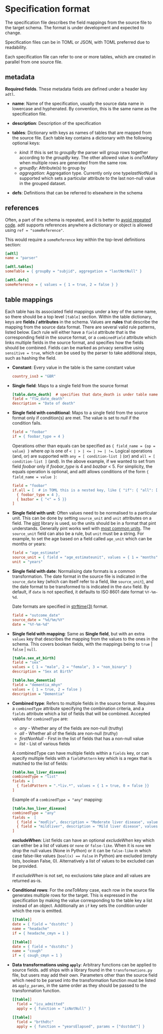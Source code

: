 # Specification format

The specification file describes the field mappings from the source file to the
target schema. The format is under development and expected to change.

Specification files can be in TOML or JSON, with TOML preferred due to readability.

Each specification file can refer to one or more tables, which are
created in parallel from one source file.

## metadata

**Required fields**. These metadata fields are defined under a header key `adtl`.

* **name**: Name of the specification, usually the source data name in
  lowercase and hyphenated. By convention, this is the same name as the
  specification file.
* **description**: Description of the specification
* **tables**: Dictionary with keys as names of tables that are
  mapped from the source file. Each table key contains a dictionary
  with the following optional keys:

  * *kind*: If this is set to *groupBy* the parser will group
    rows together according to the *groupBy* key. The other
    allowed value is *oneToMany* when multiple rows are
    generated from the same row.
  * *groupBy*: Attribute(s) to group by
  * *aggregation*: Aggregation type. Currently only one
    type*lastNotNull* is supported which sets a particular
    attribute to the last non-null value in the grouped dataset.

* **defs**: Definitions that can be referred to elsewhere in the schema

## references

Often, a part of the schema is repeated, and it is better to
[avoid repeated code](https://en.wikipedia.org/wiki/Don%27t_repeat_yourself). adtl
supports references anywhere a dictionary or object is allowed using `ref = "someReference"`.

This would require a `someReference` key within the top-level definitions section:

```ini
[adtl]
name = "parser"

[adtl.tables]
someTable = { groupBy = "subjid", aggregation = "lastNotNull" }

[adtl.defs]
someReference = { values = { 1 = true, 2 = false } }
```

## table mappings

Each table has its associated field mappings under a key of the same
name, so there should be a top level `[table]` section.
Within the table dictionary, keys are **fields / attributes** in the schema. Values are **rules**
that describe the mapping from the source data format. There are several valid
rule patterns, listed below. Each rule will either have a `field` attribute
that is the corresponding field in the source format, or a `combinedField`
attribute which links multiple fields in the source format, and specifies how
the fields should be combined. Fields can be marked as privacy sensitive using
`sensitive = true`, which can be used by the parser to take additional steps,
such as hashing the field.

* **Constant**: Every value in the table is the same constant value

  ```ini
  country_iso3 = "GBR"
  ```

* **Single field**: Maps to a single field from the source format

  ```ini
  [table.date_death]  # specifies that date_death is under table named 'table'
  field = "flw_date_death"
  description = "Date of death"
  ```

* **Single field with conditional**: Maps to a single field from the source format
  only if condition(s) are met. The value is set to *null* if the condition fails.

  ```ini
  field = "foobar"
  if = { foobar_type = 4 }
  ```

  Operations other than equals can be specified as `{ field_name = {op = value} }`
  where *op* is one of `< | > | <= | >= | !=`. Logical operations (and, or) are
  supported with `any = [ condition-list ]` (or) and `all = [ condition-list ]` (and).
  In the above example, if we wanted to set from field *foobar* only if
  *foobar_type* is 4 and *bazbar* < 5. For simplicity, the equals operation is optional,
  and adtl allows conditions of the form `{ field_name = value }`:

  ```ini
  field = "foobar"
  if.all = [  # in TOML this is a nested key, like { "if": { "all": [ ... ] } }
    { foobar_type = 4 },
    { bazbar = { "<" = 5 }}
  ]
  ```

* **Single field with unit**: Often values need to be normalised to a particular unit.
  This can be done by setting `source_unit` and `unit` attributes on a field. The
  [pint](https://pint.readthedocs.io) library is used, so the units should be in a format
  that pint understands. Generally pint works well with
  [most common units](https://github.com/hgrecco/pint/blob/master/pint/default_en.txt).
  The `source_unit` field can also be a rule, but `unit` must be a string. For example,
  to set the age based on a field called `age_unit` which can be months or years:

  ```ini
  field = "age_estimate"
  source_unit = { field = "age_estimateunit", values = { 1 = "months", 2 = "years" }}
  unit = "years"
  ```

* **Single field with date**: Normalising date formats is a common transformation.
  The date format in the source file is indicated in the `source_date` key (which
  can itself refer to a field, like `source_unit`), and the date format to be
  transformed to is indicated in the `date` field. By default, if `date` is not
  specified, it defaults to ISO 8601 date format `%Y-%m-%d`.

  Date formats are specified in [strftime(3)](http://man.openbsd.org/strftime) format.

  ```ini
  field = "outcome_date"
  source_date = "%d/%m/%Y"
  date = "%Y-%m-%d"
  ```

* **Single field with mapping**: Same as **Single field**, but with an extra
  `values` key that describes the mapping from the values to the ones in the
  schema. This covers boolean fields, with the mappings being to `true` | `false` | `null`.

  ```ini
  [table.sex_at_birth]
  field = "sex"
  values = { 1 = "male", 2 = "female", 3 = "non_binary" }
  description = "Sex at Birth"
  ```

  ```ini
  [table.has_dementia]
  field = "dementia_mhyn"
  values = { 1 = true, 2 = false }
  description = "Dementia"
  ```

* **Combined type**: Refers to multiple fields in the source format. Requires
  a `combinedType` attribute specifying the combination criteria, and
  a `fields` attribute which a list of fields that will be combined.
  Accepted values for `combinedType` are:

  * *any* - Whether any of the fields are non-null (truthy)
  * *all* - Whether all of the fields are non-null (truthy)
  * *firstNonNull* - First in the list of fields that has a non-null value
  * *list* - List of various fields

  A combinedType can have multiple fields within a `fields` key, or can specify
  multiple fields with a `fieldPattern` key which is a regex that is matched to the
  list of fields:

  ```ini
  [table.has_liver_disease]
  combinedType = "list"
  fields = [
    { fieldPattern = ".*liv.*", values = { 1 = true, 0 = false }}
  ]
  ```

  Example of a `combinedType = "any"` mapping:

  ```ini
  [table.has_liver_disease]
  combinedType = "any"
  fields =  [
    { field = "modliv", description = "Moderate liver disease", values = { 1 = true, 0 = false }},
    { field = "mildliver", description = "Mild liver disease", values = { 1 = true, 0 = false }},
  ]
  ```

  **excludeWhen**: List fields can have an optional *excludeWhen* key which can either be a list of values or `none` or `false-like`. When it is `none` we drop the null values (None in Python) or it can be `false-like` in which case false-like values (`bool(x) == False` in Python) are excluded (empty lists, boolean False, 0). Alternatively a list of values to be excluded can be provided.

  If *excludeWhen* is not set, no exclusions take place and all values are returned as-is.

* **Conditional rows**: For the *oneToMany* case, each row in the source file generates
  multiple rows for the target. This is expressed in the specification by making the
  value corresponding to the table key a list instead of an object. Additionally
  an `if` key sets the condition under which the row is emitted.

  ```ini
  [[table]]
  date = { field = "dsstdtc" }
  name = "headache"
  if = { headache_cmyn = 1 }

  [[table]]
  date = { field = "dsstdtc" }
  name = "cough"
  if = { cough_cmyn = 1 }
  ```

* **Data transformations using `apply`**: Arbitrary functions can be applied to source fields. adtl ships with a
  library found in the `transformations.py` file, but users may add their own. Parameters other than the source field
  which need to be parsed into the transformation function must be listed as `apply_params`, in the same order as they
  should be passed to the transformation function.

  ```ini
  [[table]]
    field = "icu_admitted"
    apply = { function = "isNotNull" }
  
  [[table]]
    field = "brthdtc"
    apply = { function = "yearsElapsed", params = ["dsstdat"] }

  ```
